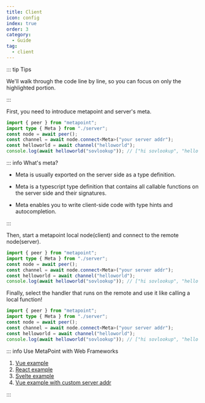 ```yaml
---
title: Client
icon: config
index: true
order: 3
category:
  - Guide
tag:
  - client
---
```


::: tip Tips

We'll walk through the code line by line, so you can focus on only the
highlighted portion.

:::

First, you need to introduce metapoint and server's meta.

```ts {1-2}
import { peer } from "metapoint";
import type { Meta } from "./server";
const node = await peer();
const channel = await node.connect<Meta>("your server addr");
const helloworld = await channel("helloworld");
console.log(await helloworld("sovlookup")); // ["hi sovlookup", "hello world!"]
```

::: info What's meta?

- Meta is usually exported on the server side as a type definition.

- Meta is a typescript type definition that contains all callable functions on
  the server side and their signatures.

- Meta enables you to write client-side code with type hints and autocompletion.

:::

Then, start a metapoint local node(client) and connect to the remote
node(server).

```ts {3-4}
import { peer } from "metapoint";
import type { Meta } from "./server";
const node = await peer();
const channel = await node.connect<Meta>("your server addr");
const helloworld = await channel("helloworld");
console.log(await helloworld("sovlookup")); // ["hi sovlookup", "hello world!"]
```

Finally, select the handler that runs on the remote and use it like calling a
local function!

```ts {5-6}
import { peer } from "metapoint";
import type { Meta } from "./server";
const node = await peer();
const channel = await node.connect<Meta>("your server addr");
const helloworld = await channel("helloworld");
console.log(await helloworld("sovlookup")); // ["hi sovlookup", "hello world!"]
```

::: info Use MetaPoint with Web Frameworks

1. [Vue example](https://github.com/SOVLOOKUP/metapoint/tree/master/examples/example-vue)
2. [React example](https://github.com/SOVLOOKUP/metapoint/tree/master/examples/example-react)
3. [Svelte example](https://github.com/SOVLOOKUP/metapoint/tree/master/examples/example-svelte)
4. [Vue example with custom server addr](https://github.com/SOVLOOKUP/metapoint/tree/master/examples/example-svelte)

:::

